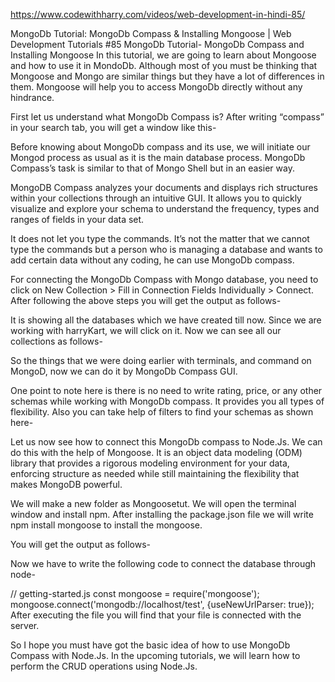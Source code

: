 https://www.codewithharry.com/videos/web-development-in-hindi-85/


MongoDb Tutorial: MongoDb Compass & Installing Mongoose | Web Development Tutorials #85
MongoDb Tutorial- MongoDb Compass and Installing Mongoose
In this tutorial, we are going to learn about Mongoose and how to use it in MondoDb. Although most of you must be thinking that Mongoose and Mongo are similar things but they have a lot of differences in them. Mongoose will help you to access MongoDb directly without any hindrance.

First let us understand what MongoDb Compass is? After writing “compass” in your search tab, you will get a window like this-



Before knowing about MongoDb compass and its use, we will initiate our Mongod process as usual as it is the main database process. MongoDb Compass’s task is similar to that of Mongo Shell but in an easier way.


MongoDB Compass analyzes your documents and displays rich structures within your collections through an intuitive GUI. It allows you to quickly visualize and explore your schema to understand the frequency, types and ranges of fields in your data set.

It does not let you type the commands. It’s not the matter that we cannot type the commands but a person who is managing a database and wants to add certain data without any coding, he can use MongoDb compass.

For connecting the MongoDb Compass with Mongo database, you need to click on New Collection > Fill in Connection Fields Individually > Connect. After following the above steps you will get the output as follows-



It is showing all the databases which we have created till now. Since we are working with harryKart, we will click on it. Now we can see all our collections as follows-



So the things that we were doing earlier with terminals, and command on MongoD, now we can do it by MongoDb Compass GUI.


One point to note here is there is no need to write rating, price, or any other schemas while working with MongoDb compass. It provides you all types of flexibility. Also you can take help of filters to find your schemas as shown here-



Let us now see how to connect this MongoDb compass to Node.Js. We can do this with the help of Mongoose. It is an object data modeling (ODM) library that provides a rigorous modeling environment for your data, enforcing structure as needed while still maintaining the flexibility that makes MongoDB powerful.


We will make a new folder as Mongoosetut. We will open the terminal window and install npm. After installing the package.json file we will write npm install mongoose to install the mongoose.

You will get the output as follows-



Now we have to write the following code to connect the database through node-

// getting-started.js
const mongoose = require('mongoose');
mongoose.connect('mongodb://localhost/test', {useNewUrlParser: true});
After executing the file you will find that your file is connected with the server.

So I hope you must have got the basic idea of how to use MongoDb Compass with Node.Js. In the upcoming tutorials, we will learn how to perform the CRUD operations using Node.Js.